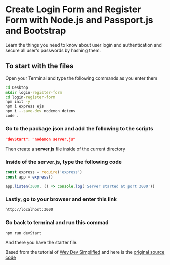 # Create Login Form and Register Form with Node.js and Passport.js and Bootstrap

Learn the things you need to know about user login and authentication and secure all user's passwords by hashing them.

## To start with the files

Open your Terminal and type the following commands as you enter them

```cmd
cd Desktop
mkdir login-register-form
cd login-register-form
npm init -y
npm i express ejs
npm i --save-dev nodemon dotenv
code .
```

### Go to the package.json and add the following to the scripts

```json
"devStart": "nodemon server.js"
```

Then create a **server.js** file inside of the current directory

### Inside of the server.js, type the following code

```js
const express = require('express')
const app = express()

app.listen(3000, () => console.log('Server started at port 3000'))
```

### Lastly, go to your browser and enter this link

```
http://localhost:3000
```

### Go back to terminal and run this commad

```cmd
npm run devStart
```

And there you have the starter file.

Based from the tutorial of [Wev Dev Simplified](https://www.youtube.com/watch?v=-RCnNyD0L-s&list=PLZlA0Gpn_vH9yI1hwDVzWqu5sAfajcsBQ) and here is the [original source code](https://github.com/WebDevSimplified/Nodejs-Passport-Login.git)
